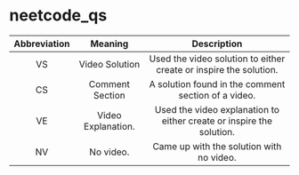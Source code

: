 # neetcode_qs

|Abbreviation| Meaning | Description |
|:----------:|:-------:|:-----------:|
| VS         | Video Solution | Used the video solution to either create or inspire the solution. |
| CS         | Comment Section | A solution found in the comment section of a video. |
| VE         | Video Explanation. | Used the video explanation to either create or inspire the solution. |
| NV         | No video. | Came up with the solution with no video.  
